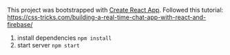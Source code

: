 This project was bootstrapped with [Create React App](https://github.com/facebook/create-react-app).
Followed this tutorial: https://css-tricks.com/building-a-real-time-chat-app-with-react-and-firebase/ 
1. install dependencies
`npm install`
2. start server
`npm start`
